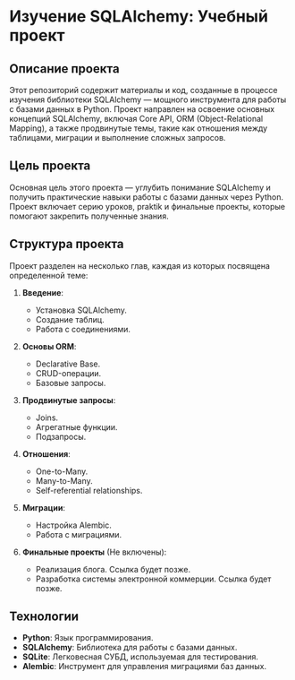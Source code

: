 # Изучение SQLAlchemy: Учебный проект

## Описание проекта

Этот репозиторий содержит материалы и код, созданные в процессе изучения библиотеки SQLAlchemy — мощного инструмента для работы с базами данных в Python. Проект направлен на освоение основных концепций SQLAlchemy, включая Core API, ORM (Object-Relational Mapping), а также продвинутые темы, такие как отношения между таблицами, миграции и выполнение сложных запросов.

## Цель проекта

Основная цель этого проекта — углубить понимание SQLAlchemy и получить практические навыки работы с базами данных через Python. Проект включает серию уроков, praktik и финальные проекты, которые помогают закрепить полученные знания.

## Структура проекта

Проект разделен на несколько глав, каждая из которых посвящена определенной теме:

1. **Введение**:
   - Установка SQLAlchemy.
   - Создание таблиц.
   - Работа с соединениями.

2. **Основы ORM**:
   - Declarative Base.
   - CRUD-операции.
   - Базовые запросы.

3. **Продвинутые запросы**:
   - Joins.
   - Агрегатные функции.
   - Подзапросы.

4. **Отношения**:
   - One-to-Many.
   - Many-to-Many.
   - Self-referential relationships.

5. **Миграции**:
   - Настройка Alembic.
   - Работа с миграциями.

6. **Финальные проекты** (Не включены):
   - Реализация блога. Ссылка будет позже.
   - Разработка системы электронной коммерции. Ссылка будет позже.

## Технологии

- **Python**: Язык программирования.
- **SQLAlchemy**: Библиотека для работы с базами данных.
- **SQLite**: Легковесная СУБД, используемая для тестирования.
- **Alembic**: Инструмент для управления миграциями баз данных.

